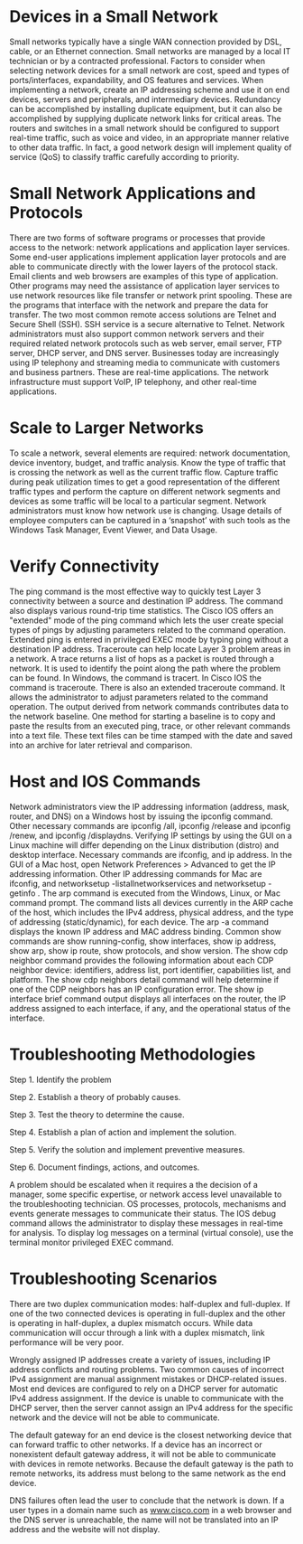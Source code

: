 # Devices in a Small Network

Small networks typically have a single WAN connection provided by DSL, cable, or an Ethernet connection. Small networks are managed by a local IT technician or by a contracted professional. Factors to consider when selecting network devices for a small network are cost, speed and types of ports/interfaces, expandability, and OS features and services. When implementing a network, create an IP addressing scheme and use it on end devices, servers and peripherals, and intermediary devices. Redundancy can be accomplished by installing duplicate equipment, but it can also be accomplished by supplying duplicate network links for critical areas. The routers and switches in a small network should be configured to support real-time traffic, such as voice and video, in an appropriate manner relative to other data traffic. In fact, a good network design will implement quality of service (QoS) to classify traffic carefully according to priority.

# Small Network Applications and Protocols

There are two forms of software programs or processes that provide access to the network: network applications and application layer services. Some end-user applications implement application layer protocols and are able to communicate directly with the lower layers of the protocol stack. Email clients and web browsers are examples of this type of application. Other programs may need the assistance of application layer services to use network resources like file transfer or network print spooling. These are the programs that interface with the network and prepare the data for transfer. The two most common remote access solutions are Telnet and Secure Shell (SSH). SSH service is a secure alternative to Telnet. Network administrators must also support common network servers and their required related network protocols such as web server, email server, FTP server, DHCP server, and DNS server. Businesses today are increasingly using IP telephony and streaming media to communicate with customers and business partners. These are real-time applications. The network infrastructure must support VoIP, IP telephony, and other real-time applications.

# Scale to Larger Networks

To scale a network, several elements are required: network documentation, device inventory, budget, and traffic analysis. Know the type of traffic that is crossing the network as well as the current traffic flow. Capture traffic during peak utilization times to get a good representation of the different traffic types and perform the capture on different network segments and devices as some traffic will be local to a particular segment. Network administrators must know how network use is changing. Usage details of employee computers can be captured in a ‘snapshot’ with such tools as the Windows Task Manager, Event Viewer, and Data Usage.

# Verify Connectivity

The ping command is the most effective way to quickly test Layer 3 connectivity between a source and destination IP address. The command also displays various round-trip time statistics. The Cisco IOS offers an "extended" mode of the ping command which lets the user create special types of pings by adjusting parameters related to the command operation. Extended ping is entered in privileged EXEC mode by typing ping without a destination IP address. Traceroute can help locate Layer 3 problem areas in a network. A trace returns a list of hops as a packet is routed through a network. It is used to identify the point along the path where the problem can be found. In Windows, the command is tracert. In Cisco IOS the command is traceroute. There is also an extended traceroute command. It allows the administrator to adjust parameters related to the command operation. The output derived from network commands contributes data to the network baseline. One method for starting a baseline is to copy and paste the results from an executed ping, trace, or other relevant commands into a text file. These text files can be time stamped with the date and saved into an archive for later retrieval and comparison.

# Host and IOS Commands

Network administrators view the IP addressing information (address, mask, router, and DNS) on a Windows host by issuing the ipconfig command. Other necessary commands are ipconfig /all, ipconfig /release and ipconfig /renew, and ipconfig /displaydns. Verifying IP settings by using the GUI on a Linux machine will differ depending on the Linux distribution (distro) and desktop interface. Necessary commands are ifconfig, and ip address. In the GUI of a Mac host, open Network Preferences > Advanced to get the IP addressing information. Other IP addressing commands for Mac are ifconfig, and networksetup -listallnetworkservices and networksetup -getinfo <network service>. The arp command is executed from the Windows, Linux, or Mac command prompt. The command lists all devices currently in the ARP cache of the host, which includes the IPv4 address, physical address, and the type of addressing (static/dynamic), for each device. The arp -a command displays the known IP address and MAC address binding. Common show commands are show running-config, show interfaces, show ip address, show arp, show ip route, show protocols, and show version. The show cdp neighbor command provides the following information about each CDP neighbor device: identifiers, address list, port identifier, capabilities list, and platform. The show cdp neighbors detail command will help determine if one of the CDP neighbors has an IP configuration error. The show ip interface brief command output displays all interfaces on the router, the IP address assigned to each interface, if any, and the operational status of the interface.

# Troubleshooting Methodologies

Step 1. Identify the problem

Step 2. Establish a theory of probably causes.

Step 3. Test the theory to determine the cause.

Step 4. Establish a plan of action and implement the solution.

Step 5. Verify the solution and implement preventive measures.

Step 6. Document findings, actions, and outcomes.

A problem should be escalated when it requires a the decision of a manager, some specific expertise, or network access level unavailable to the troubleshooting technician. OS processes, protocols, mechanisms and events generate messages to communicate their status. The IOS debug command allows the administrator to display these messages in real-time for analysis. To display log messages on a terminal (virtual console), use the terminal monitor privileged EXEC command.

# Troubleshooting Scenarios

There are two duplex communication modes: half-duplex and full-duplex. If one of the two connected devices is operating in full-duplex and the other is operating in half-duplex, a duplex mismatch occurs. While data communication will occur through a link with a duplex mismatch, link performance will be very poor.

Wrongly assigned IP addresses create a variety of issues, including IP address conflicts and routing problems. Two common causes of incorrect IPv4 assignment are manual assignment mistakes or DHCP-related issues. Most end devices are configured to rely on a DHCP server for automatic IPv4 address assignment. If the device is unable to communicate with the DHCP server, then the server cannot assign an IPv4 address for the specific network and the device will not be able to communicate.

The default gateway for an end device is the closest networking device that can forward traffic to other networks. If a device has an incorrect or nonexistent default gateway address, it will not be able to communicate with devices in remote networks. Because the default gateway is the path to remote networks, its address must belong to the same network as the end device.

DNS failures often lead the user to conclude that the network is down. If a user types in a domain name such as www.cisco.com in a web browser and the DNS server is unreachable, the name will not be translated into an IP address and the website will not display.
